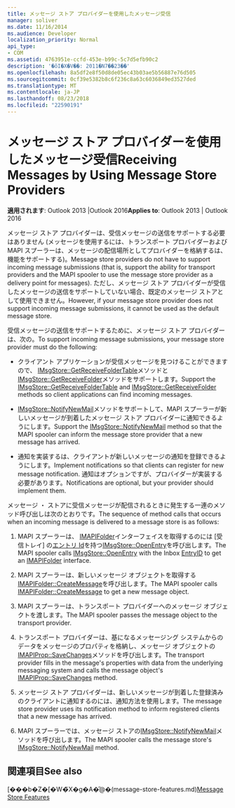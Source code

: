 ```yaml
---
title: メッセージ ストア プロバイダーを使用したメッセージ受信
manager: soliver
ms.date: 11/16/2014
ms.audience: Developer
localization_priority: Normal
api_type:
- COM
ms.assetid: 4763951e-ccfd-453e-b99c-5c7d5efb90c2
description: '�ŏI�X�V��: 2011�N7��23��'
ms.openlocfilehash: 8a5df2e8f50d8de05ec43b03ae5b56887e76d505
ms.sourcegitcommit: 0cf39e5382b8c6f236c8a63c6036849ed3527ded
ms.translationtype: MT
ms.contentlocale: ja-JP
ms.lasthandoff: 08/23/2018
ms.locfileid: "22590191"
---
```

# <a name="receiving-messages-by-using-message-store-providers"></a><span data-ttu-id="ed91e-103">メッセージ ストア プロバイダーを使用したメッセージ受信</span><span class="sxs-lookup"><span data-stu-id="ed91e-103">Receiving Messages by Using Message Store Providers</span></span>

  
  
<span data-ttu-id="ed91e-104">**適用されます**: Outlook 2013 |Outlook 2016</span><span class="sxs-lookup"><span data-stu-id="ed91e-104">**Applies to**: Outlook 2013 | Outlook 2016</span></span> 
  
<span data-ttu-id="ed91e-105">メッセージ ストア プロバイダーは、受信メッセージの送信をサポートする必要はありません (メッセージを使用するには、トランスポート プロバイダーおよび MAPI スプーラーは、メッセージの配信場所としてプロバイダーを格納するは、機能をサポートする)。</span><span class="sxs-lookup"><span data-stu-id="ed91e-105">Message store providers do not have to support incoming message submissions (that is, support the ability for transport providers and the MAPI spooler to use the message store provider as a delivery point for messages).</span></span> <span data-ttu-id="ed91e-106">ただし、メッセージ ストア プロバイダーが受信したメッセージの送信をサポートしていない場合、既定のメッセージ ストアとして使用できません。</span><span class="sxs-lookup"><span data-stu-id="ed91e-106">However, if your message store provider does not support incoming message submissions, it cannot be used as the default message store.</span></span>
  
<span data-ttu-id="ed91e-107">受信メッセージの送信をサポートするために、メッセージ ストア プロバイダーは、次の。</span><span class="sxs-lookup"><span data-stu-id="ed91e-107">To support incoming message submissions, your message store provider must do the following:</span></span>
  
- <span data-ttu-id="ed91e-108">クライアント アプリケーションが受信メッセージを見つけることができますので、 [IMsgStore::GetReceiveFolderTable](imsgstore-getreceivefoldertable.md)メソッドと[IMsgStore::GetReceiveFolder](imsgstore-getreceivefolder.md)メソッドをサポートします。</span><span class="sxs-lookup"><span data-stu-id="ed91e-108">Support the [IMsgStore::GetReceiveFolderTable](imsgstore-getreceivefoldertable.md) and [IMsgStore::GetReceiveFolder](imsgstore-getreceivefolder.md) methods so client applications can find incoming messages.</span></span> 
    
- <span data-ttu-id="ed91e-109">[IMsgStore::NotifyNewMail](imsgstore-notifynewmail.md)メソッドをサポートして、MAPI スプーラーが新しいメッセージが到着したメッセージ ストア プロバイダーに通知できるようにします。</span><span class="sxs-lookup"><span data-stu-id="ed91e-109">Support the [IMsgStore::NotifyNewMail](imsgstore-notifynewmail.md) method so that the MAPI spooler can inform the message store provider that a new message has arrived.</span></span> 
    
- <span data-ttu-id="ed91e-110">通知を実装するは、クライアントが新しいメッセージの通知を登録できるようにします。</span><span class="sxs-lookup"><span data-stu-id="ed91e-110">Implement notifications so that clients can register for new message notification.</span></span> <span data-ttu-id="ed91e-111">通知はオプションですが、プロバイダーが実装する必要があります。</span><span class="sxs-lookup"><span data-stu-id="ed91e-111">Notifications are optional, but your provider should implement them.</span></span>
    
<span data-ttu-id="ed91e-112">メッセージ ・ ストアに受信メッセージが配信されるときに発生する一連のメソッド呼び出しは次のとおりです。</span><span class="sxs-lookup"><span data-stu-id="ed91e-112">The sequence of method calls that occurs when an incoming message is delivered to a message store is as follows:</span></span>
  
1. <span data-ttu-id="ed91e-113">MAPI スプーラーは、 [IMAPIFolder](imapifolderimapicontainer.md)インターフェイスを取得するのには [受信トレイ] の[エントリ Id](entryid.md)を持つ[IMsgStore::OpenEntry](imsgstore-openentry.md)を呼び出します。</span><span class="sxs-lookup"><span data-stu-id="ed91e-113">The MAPI spooler calls [IMsgStore::OpenEntry](imsgstore-openentry.md) with the Inbox [EntryID](entryid.md) to get an [IMAPIFolder](imapifolderimapicontainer.md) interface.</span></span> 
    
2. <span data-ttu-id="ed91e-114">MAPI スプーラーは、新しいメッセージ オブジェクトを取得する[IMAPIFolder::CreateMessage](imapifolder-createmessage.md)を呼び出します。</span><span class="sxs-lookup"><span data-stu-id="ed91e-114">The MAPI spooler calls [IMAPIFolder::CreateMessage](imapifolder-createmessage.md) to get a new message object.</span></span> 
    
3. <span data-ttu-id="ed91e-115">MAPI スプーラーは、トランスポート プロバイダーへのメッセージ オブジェクトを渡します。</span><span class="sxs-lookup"><span data-stu-id="ed91e-115">The MAPI spooler passes the message object to the transport provider.</span></span>
    
4. <span data-ttu-id="ed91e-116">トランスポート プロバイダーは、基になるメッセージング システムからのデータをメッセージのプロパティを格納し、メッセージ オブジェクトの[IMAPIProp::SaveChanges](imapiprop-savechanges.md)メソッドを呼び出します。</span><span class="sxs-lookup"><span data-stu-id="ed91e-116">The transport provider fills in the message's properties with data from the underlying messaging system and calls the message object's [IMAPIProp::SaveChanges](imapiprop-savechanges.md) method.</span></span> 
    
5. <span data-ttu-id="ed91e-117">メッセージ ストア プロバイダーは、新しいメッセージが到着した登録済みのクライアントに通知するのには、通知方法を使用します。</span><span class="sxs-lookup"><span data-stu-id="ed91e-117">The message store provider uses its notification method to inform registered clients that a new message has arrived.</span></span>
    
6. <span data-ttu-id="ed91e-118">MAPI スプーラーでは、メッセージ ストアの[IMsgStore::NotifyNewMail](imsgstore-notifynewmail.md)メソッドを呼び出します。</span><span class="sxs-lookup"><span data-stu-id="ed91e-118">The MAPI spooler calls the message store's [IMsgStore::NotifyNewMail](imsgstore-notifynewmail.md) method.</span></span> 
    
## <a name="see-also"></a><span data-ttu-id="ed91e-119">関連項目</span><span class="sxs-lookup"><span data-stu-id="ed91e-119">See also</span></span>



<span data-ttu-id="ed91e-120">[���b�Z�[�W�̃X�g�A�̋@�[](message-store-features.md)(message-store-features.md)</span><span class="sxs-lookup"><span data-stu-id="ed91e-120">[Message Store Features](message-store-features.md)</span></span>

